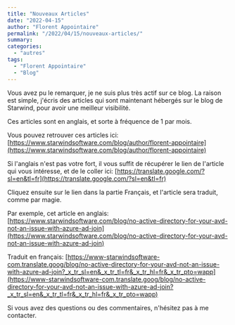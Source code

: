 ```yaml
---
title: "Nouveaux Articles"
date: "2022-04-15"
author: "Florent Appointaire"
permalink: "/2022/04/15/nouveaux-articles/"
summary:
categories: 
  - "autres"
tags:
  - "Florent Appointaire"
  - "Blog"
---
```

Vous avez pu le remarquer, je ne suis plus très actif sur ce blog. La raison est simple, j'écris des articles qui sont maintenant hébergés sur le blog de Starwind, pour avoir une meilleur visibilité.

Ces articles sont en anglais, et sorte à fréquence de 1 par mois.

Vous pouvez retrouver ces articles ici: [https://www.starwindsoftware.com/blog/author/florent-appointaire](https://www.starwindsoftware.com/blog/author/florent-appointaire)

Si l'anglais n'est pas votre fort, il vous suffit de récupérer le lien de l'article qui vous intéresse, et de le coller ici: [https://translate.google.com/?sl=en&tl=fr](https://translate.google.com/?sl=en&tl=fr)

Cliquez ensuite sur le lien dans la partie Français, et l'article sera traduit, comme par magie. 

Par exemple, cet article en anglais: [https://www.starwindsoftware.com/blog/no-active-directory-for-your-avd-not-an-issue-with-azure-ad-join](https://www.starwindsoftware.com/blog/no-active-directory-for-your-avd-not-an-issue-with-azure-ad-join)

Traduit en français: [https://www-starwindsoftware-com.translate.goog/blog/no-active-directory-for-your-avd-not-an-issue-with-azure-ad-join?_x_tr_sl=en&_x_tr_tl=fr&_x_tr_hl=fr&_x_tr_pto=wapp](https://www-starwindsoftware-com.translate.goog/blog/no-active-directory-for-your-avd-not-an-issue-with-azure-ad-join?_x_tr_sl=en&_x_tr_tl=fr&_x_tr_hl=fr&_x_tr_pto=wapp)

Si vous avez des questions ou des commentaires, n'hésitez pas à me contacter.
